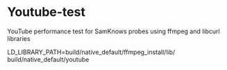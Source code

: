 Youtube-test
============

YouTube performance test for SamKnows probes using ffmpeg and libcurl libraries


LD_LIBRARY_PATH=build/native_default/ffmpeg_install/lib/ build/native_default/youtube
